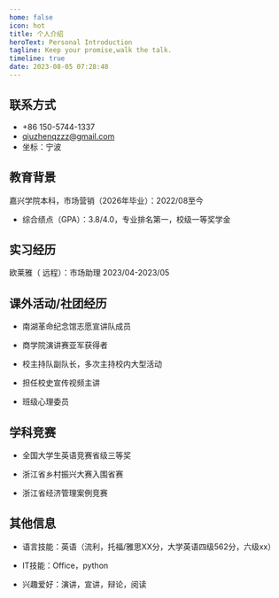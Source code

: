```yaml
---
home: false
icon: hot
title: 个人介绍
heroText: Personal Introduction
tagline: Keep your promise,walk the talk.
timeline: true
date: 2023-08-05 07:28:48
---
```


## 联系方式

- +86 150-5744-1337
- qiuzhenqzzz@gmail.com
- 坐标：宁波

## 教育背景

嘉兴学院本科，市场营销（2026年毕业）：2022/08至今

- 综合绩点（GPA）：3.8/4.0，专业排名第一，校级一等奖学金

## 实习经历

欧莱雅（ 远程）：市场助理  2023/04-2023/05

## 课外活动/社团经历

- 南湖革命纪念馆志愿宣讲队成员

- 商学院演讲赛亚军获得者

- 校主持队副队长，多次主持校内大型活动

- 担任校史宣传视频主讲

- 班级心理委员

## 学科竞赛

- 全国大学生英语竞赛省级三等奖

- 浙江省乡村振兴大赛入围省赛

- 浙江省经济管理案例竞赛

## 其他信息

- 语言技能：英语（流利，托福/雅思XX分，大学英语四级562分，六级xx）

- IT技能：Office，python

- 兴趣爱好：演讲，宣讲，辩论，阅读

 

